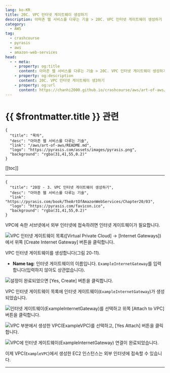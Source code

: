 ```yaml
---
lang: ko-KR
title: 20C. VPC 인터넷 게이트웨이 생성하기
description: 아마존 웹 서비스를 다루는 기술 > 20C. VPC 인터넷 게이트웨이 생성하기
category:
  - AWS
tag: 
  - crashcourse
  - pyrasis
  - aws 
  - amazon-web-services
head:
  - - meta:
    - property: og:title
      content: 아마존 웹 서비스를 다루는 기술 > 20C. VPC 인터넷 게이트웨이 생성하기
    - property: og:description
      content: 20C. VPC 인터넷 게이트웨이 생3하기
    - property: og:url
      content: https://chanhi2000.github.io/crashcourse/aws/art-of-aws/20C.html
---
```


# {{ $frontmatter.title }} 관련

```component VPCard
{
  "title": "목차",
  "desc": "아마존 웹 서비스를 다루는 기술",
  "link": "/aws/art-of-aws/README.md",
  "logo": "https://pyrasis.com/assets/images/pyrasis.png",
  "background": "rgba(31,41,55,0.2)"
}
```

[[toc]]

---

```component VPCard
{
  "title": "20장 - 3. VPC 인터넷 게이트웨이 생성하기",
  "desc": "아마존 웹 서비스를 다루는 기술",
  "link": "https://pyrasis.com/book/TheArtOfAmazonWebServices/Chapter20/03",
  "logo": "https://pyrasis.com/favicon.ico",
  "background": "rgba(31,41,55,0.2)"
}
```

VPC에 속한 서브넷에서 외부 인터넷에 접속하려면 인터넷 게이트웨이가 필요합니다.

![VPC 인터넷 게이트웨이 목록(<FontIcon icon="iconfont icon-select"/>`[Virtual Private Cloud]` → `[Internet Gateways]`)에서 위쪽 <FontIcon icon="iconfont icon-select"/>`[Create Internet Gateway]` 버튼을 클릭합니다.](https://pyrasis.com/assets/images/TheArtOfAmazonWebServicesChapter20/10_.png)

VPC 인터넷 게이트웨이를 생성합니다(그림 20-11).

- **Name tag**: 인터넷 게이트웨이의 이름입니다. `ExampleInternetGateway`를 입력합니다(입력하지 않아도 상관없습니다).

![설정이 완료되었으면 <FontIcon icon="iconfont icon-select"/>`[Yes, Create]` 버튼을 클릭합니다.](https://pyrasis.com/assets/images/TheArtOfAmazonWebServicesChapter20/11_.png)

VPC 인터넷 게이트웨이 목록에 인터넷 게이트웨이(`ExampleInternetGateway`)가 생성되었습니다.

![인터넷 게이트웨이(`ExampleInternetGateway`)를 선택하고 위쪽 <FontIcon icon="iconfont icon-select"/>`[Attach to VPC]` 버튼을 클릭합니다.](https://pyrasis.com/assets/images/TheArtOfAmazonWebServicesChapter20/12_.png)

![VPC 부분에서 생성한 VPC(`ExampleVPC`)를 선택하고, <FontIcon icon="iconfont icon-select"/>`[Yes Attach]` 버튼을 클릭합니다.](https://pyrasis.com/assets/images/TheArtOfAmazonWebServicesChapter20/13_.png)

![VPC에 인터넷 게이트웨이(`ExampleInternetGateway`) 연결이 완료되었습니다.](https://pyrasis.com/assets/images/TheArtOfAmazonWebServicesChapter20/14_.png)

이제 VPC(`ExampleVPC`)에서 생성한 EC2 인스턴스는 외부 인터넷에 접속할 수 있습니다.

---

<TagLinks />